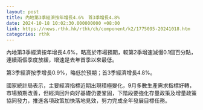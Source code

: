 ```yaml
---
layout: post
title: 內地第3季經濟按年增長4.6%　首3季增長4.8%
date: 2024-10-18 10:02:30.000000000 +08:00
link: https://news.rthk.hk/rthk/ch/component/k2/1775095-20241018.htm
categories: rthk
---
```


內地第3季經濟按年增長4.6%，略高於市場預期，較第2季增速減慢0.1個百分點，連續兩個季度放緩，增速是去年首季以來最低。

第3季經濟按季增長0.9%，略低於預期；首3季經濟增長4.8%。

國家統計局表示，主要經濟指標近期出現積極變化，9月多數生產需求指標好轉，市場預期改善，但經濟回升向好基礎仍要鞏固，下階段要強化存量政策及增量政策協同發力，推進各項政策加快落地見效，努力完成全年發展目標任務。

